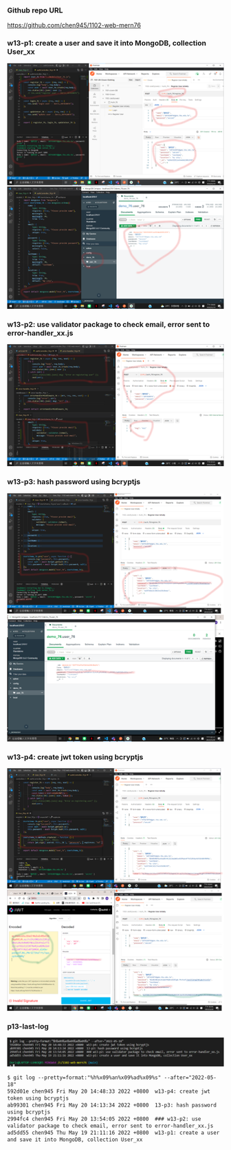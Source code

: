 ### Github repo URL

https://github.com/chen945/1102-web-mern76

### w13-p1: create a user and save it into MongoDB, collection User_xx

![p1](./p1.png)
![p1-1](./p1-1.png)

### w13-p2: use validator package to check email, error sent to error-handler_xx.js

![p2](./p2.png)

### w13-p3: hash password using bcryptjs

![p3](./p3.png)
![p3-1](./p3-1.png)

### w13-p4: create jwt token using bcryptjs

![p4](./p4.png)
![p4-1](./p4-1.png)

### p13-last-log

![log](./log.png)

```
$ git log --pretty=format:"%h%x09%an%x09%ad%x09%s" --after="2022-05-18"
592d01e chen945 Fri May 20 14:48:33 2022 +0800  w13-p4: create jwt token using bcryptjs
ab99301 chen945 Fri May 20 14:13:34 2022 +0800  13-p3: hash password using bcryptjs
2994fc4 chen945 Fri May 20 13:54:05 2022 +0800  ### w13-p2: use validator package to check email, error sent to error-handler_xx.js
ad5dd55 chen945 Thu May 19 21:11:16 2022 +0800  w13-p1: create a user and save it into MongoDB, collection User_xx
```
